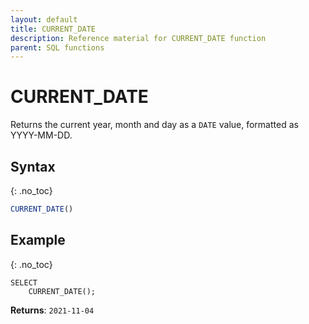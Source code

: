 ```yaml
---
layout: default
title: CURRENT_DATE
description: Reference material for CURRENT_DATE function
parent: SQL functions
---
```


# CURRENT\_DATE

Returns the current year, month and day as a `DATE` value, formatted as YYYY-MM-DD.

## Syntax
{: .no_toc}

```sql
CURRENT_DATE()
```

## Example
{: .no_toc}

```
SELECT
    CURRENT_DATE();
```

**Returns**: `2021-11-04`
